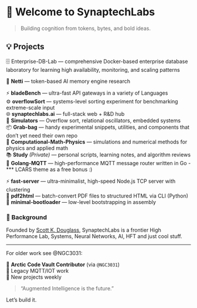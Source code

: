 # 👋 Welcome to SynaptechLabs

> Building cognition from tokens, bytes, and bold ideas.

## 💡 Projects

🗄️ Enterprise-DB-Lab — comprehensive Docker-based enterprise database laboratory for learning high availability, monitoring, and scaling patterns

🧠 **Netti** — token-based AI memory engine research 

⚡ **bladeBench** — ultra-fast API gateways in a variety of Languages  
⚙️ **overflowSort** — systems-level sorting experiment for benchmarking extreme-scale input  
🌐 **synaptechlabs.ai** — full-stack web + R&D hub  
🧪 **Simulators** — Overflow sort, relational oscillators, embedded systems  
📦 **Grab-bag** — handy experimental snippets, utilities, and components that don’t yet need their own repo  
🔬 **Computational-Math-Physics** — simulations and numerical methods for physics and applied math  
📚 **Study** *(Private)* — personal scripts, learning notes, and algorithm reviews  
📡 **Golang-MQTT** — high-performance MQTT message router written in Go - *** LCARS theme as a free bonus :)

⚡ **fast-server** — ultra-minimalist, high-speed Node.js TCP server with clustering  
📝 **pdf2html** — batch-convert PDF files to structured HTML via CLI (Python)  
🧬 **minimal-bootloader** — low-level bootstrapping in assembly  


### 📜 Background
Founded by [Scott K. Douglass](https://github.com/NGC3031), SynaptechLabs is a frontier High Performance Lab, Systems, Neural Networks, AI, HFT and just cool stuff.

---
For older work see @NGC3031:

🧊 **Arctic Code Vault Contributor** (via `@NGC3031`)  
🦈 Legacy MQTT/IOT work  
🚀 New projects weekly

> “Augmented Intelligence is the future.”

Let’s build it.
